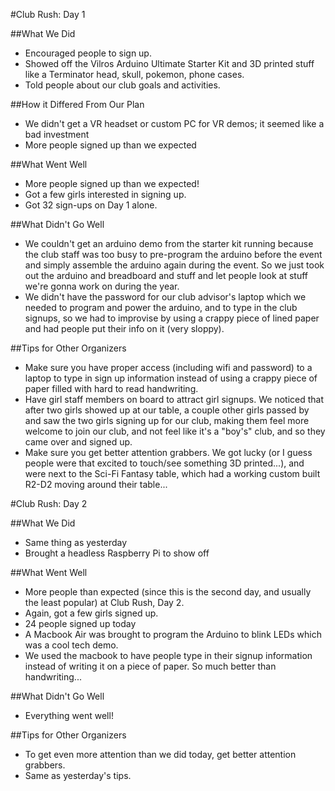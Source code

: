 #Club Rush: Day 1

##What We Did

- Encouraged people to sign up.
- Showed off the Vilros Arduino Ultimate Starter Kit and 3D printed stuff like a Terminator head, skull, pokemon, phone cases.
- Told people about our club goals and activities.

##How it Differed From Our Plan

- We didn't get a VR headset or custom PC for VR demos; it seemed like a bad investment
- More people signed up than we expected

##What Went Well
- More people signed up than we expected!
- Got a few girls interested in signing up.
- Got 32 sign-ups on Day 1 alone.

##What Didn't Go Well
- We couldn't get an arduino demo from the starter kit running because the club staff was too busy to pre-program the arduino before the event and simply assemble the arduino again during the event. So we just took out the arduino and breadboard and stuff and let people look at stuff we're gonna work on during the year.
- We didn't have the password for our club advisor's laptop which we needed to program and power the arduino, and to type in the club signups, so we had to improvise by using a crappy piece of lined paper and had people put their info on it (very sloppy).

##Tips for Other Organizers

- Make sure you have proper access (including wifi and password) to a laptop to type in sign up information instead of using a crappy piece of paper filled with hard to read handwriting.
- Have girl staff members on board to attract girl signups. We noticed that after two girls showed up at our table, a couple other girls passed by and saw the two girls signing up for our club, making them feel more welcome to join our club, and not feel like it's a "boy's" club, and so they came over and signed up.
- Make sure you get better attention grabbers. We got lucky (or I guess people were that excited to touch/see something 3D printed...), and were next to the Sci-Fi Fantasy table, which had a working custom built R2-D2 moving around their table...







#Club Rush: Day 2

##What We Did
- Same thing as yesterday
- Brought a headless Raspberry Pi to show off

##What Went Well
- More people than expected (since this is the second day, and usually the least popular) at Club Rush, Day 2.
- Again, got a few girls signed up.
- 24 people signed up today
- A Macbook Air was brought to program the Arduino to blink LEDs which was a cool tech demo.
- We used the macbook to have people type in their signup information instead of writing it on a piece of paper. So much better than handwriting...

##What Didn't Go Well
- Everything went well!

##Tips for Other Organizers
- To get even more attention than we did today, get better attention grabbers.
- Same as yesterday's tips.
